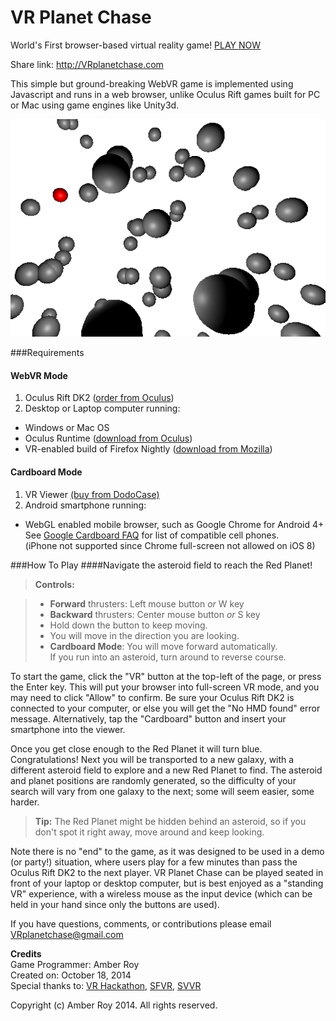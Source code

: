 VR Planet Chase
===============
World's First browser-based virtual reality game!  [PLAY NOW](http://amberroy.github.io/vr-planet-chase/vrplanetchase.html)

Share link: http://VRplanetchase.com

This simple but ground-breaking WebVR game is implemented using Javascript and runs in a web browser, unlike Oculus Rift games built for PC or Mac using game engines like Unity3d.

![VR Planet Chase screenshot](vrplanetchase_screenshot.png)

###Requirements
#### WebVR Mode

1. Oculus Rift DK2 ([order from Oculus](https://www.oculus.com/order/))
2. Desktop or Laptop computer running:
  - Windows or Mac OS
  - Oculus Runtime ([download from Oculus](https://developer.oculusvr.com/))
  - VR-enabled build of Firefox Nightly ([download from Mozilla](http://blog.bitops.com/blog/2014/08/20/updated-firefox-vr-builds))

#### Cardboard Mode
1. VR Viewer [(buy from DodoCase)](http://www.dodocase.com/products/google-cardboard-vr-goggle-toolkit)
2. Android smartphone running:
  - WebGL enabled mobile browser, such as Google Chrome for Android 4+  
    See <a href="https://cardboard.withgoogle.com/">Google Cardboard FAQ</a> for list of compatible cell phones.  
    (iPhone not supported since Chrome full-screen not allowed on iOS 8)</ol>


###How To Play
####Navigate the asteroid field to reach the Red Planet!

> **Controls:**

> - **Forward** thrusters: Left mouse button *or* W key 
> - **Backward** thrusters: Center mouse button *or* S key  
> - Hold down the button to keep moving.
> - You will move in the direction you are looking.
> - **Cardboard Mode**: You will move forward automatically.  
If you run into an asteroid, turn around to reverse course.
     

To start the game, click the "VR" button at the top-left of the page, or press the Enter key.  This will put your browser into full-screen VR mode, and you may need to click "Allow" to confirm.  Be sure your Oculus Rift DK2 is connected to your computer, or else you will get the "No HMD found" error message. Alternatively, tap the "Cardboard" button and insert your smartphone into the viewer.

Once you get close enough to the Red Planet it will turn blue.  Congratulations!  Next you will be transported to a new galaxy, with a different asteroid field to explore and a new Red Planet to find.  The asteroid and planet positions are randomly generated, so the difficulty of your search will vary from one galaxy to the next; some will seem easier, some harder.

> **Tip:** The Red Planet might be hidden behind an asteroid, so if you don't spot it right away, move around and keep looking.

Note there is no "end" to the game, as it was designed to be used in a demo (or party!) situation, where users play for a few minutes than pass the Oculus Rift DK2 to the next player. VR Planet Chase can be played seated in front of your laptop or desktop computer, but is best enjoyed as a "standing VR" experience, with a wireless mouse as the input device (which can be held in your hand since only the buttons are used).

If you have questions, comments, or contributions please email VRplanetchase@gmail.com


**Credits**  
Game Programmer: Amber Roy  
Created on: October 18, 2014  
Special thanks to: [VR Hackathon](http://vrhackathon.com), [SFVR](http://www.meetup.com/virtualreality), [SVVR](http://svvr.com)


Copyright (c) Amber Roy 2014.  All rights reserved.  
